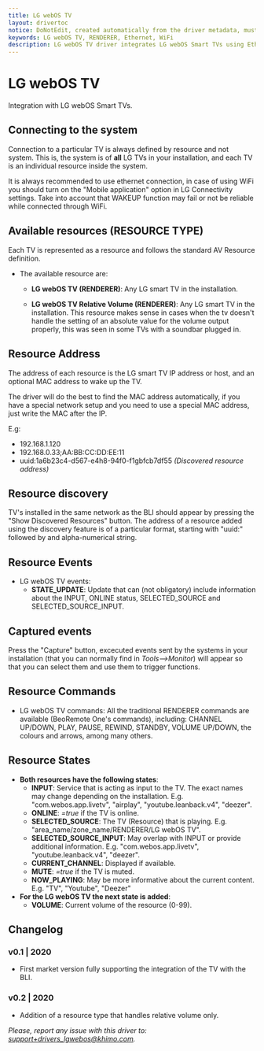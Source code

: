 ```yaml
---
title: LG webOS TV
layout: drivertoc
notice: DoNotEdit, created automatically from the driver metadata, must be updated on the driver itself
keywords: LG webOS TV, RENDERER, Ethernet, WiFi
description: LG webOS TV driver integrates LG webOS Smart TVs using Ethernet or WiFi connection.
---
```

# LG webOS TV

Integration with LG webOS Smart TVs.

## Connecting to the system

Connection to a particular TV is always defined by resource and not system. This is, the system is of **all** LG TVs in your installation, and each TV is an individual resource inside the system.

It is always recommended to use ethernet connection, in case of using WiFi you should turn on the "Mobile application" option in LG Connectivity settings. Take into account that WAKEUP function may fail or not be reliable while connected through WiFi.

## Available resources (RESOURCE TYPE)

Each TV is represented as a resource and follows the standard AV Resource definition.

- The available resource are:

  - **LG webOS TV (RENDERER)**: Any LG smart TV in the installation.

  - **LG webOS TV Relative Volume (RENDERER)**: Any LG smart TV in the installation. This resource makes sense in cases when the tv doesn't handle the setting of an absolute value for the volume output properly, this was seen in some TVs with a soundbar plugged in.

## Resource Address

The address of each resource is the LG smart TV IP address or host, and an optional MAC address to wake up the TV.

The driver will do the best to find the MAC address automatically, if you have a special network setup and you need to use a special MAC address, just write the MAC after the IP.

E.g:
 - 192.168.1.120
 - 192.168.0.33;AA:BB:CC:DD:EE:11 
 - uuid:1a6b23c4-d567-e4h8-94f0-f1gbfcb7df55 *(Discovered resource address)*

## Resource discovery

TV's installed in the same network as the BLI should appear by pressing the "Show Discovered Resources" button. The address of a resource added using the discovery feature is of a particular format, starting with "uuid:" followed by and alpha-numerical string.

## Resource Events

- LG webOS TV events:
  - **STATE_UPDATE**: Update that can (not obligatory) include information about the INPUT, ONLINE status, SELECTED_SOURCE and SELECTED_SOURCE_INPUT.

## Captured events

Press the "Capture" button, excecuted events sent by the systems in your installation (that you can normally find in _Tools-->Monitor_) will appear so that you can select them and use them to trigger functions.

## Resource Commands

 - LG webOS TV commands: All the traditional RENDERER commands are available (BeoRemote One's commands), including: CHANNEL UP/DOWN, PLAY, PAUSE, REWIND, STANDBY, VOLUME UP/DOWN, the colours and arrows, among many others.

## Resource States


- **Both resources have the following states**:
  - **INPUT**: Service that is acting as input to the TV. The exact names may change depending on the installation. E.g. "com.webos.app.livetv", "airplay", "youtube.leanback.v4", "deezer".
  - **ONLINE**: _=true_ if the TV is online.
  - **SELECTED_SOURCE**: The TV (Resource) that is playing. E.g. "area_name/zone_name/RENDERER/LG webOS TV".
  - **SELECTED_SOURCE_INPUT**: May overlap with INPUT or provide additional information. E.g. "com.webos.app.livetv", "youtube.leanback.v4", "deezer".
  - **CURRENT_CHANNEL**: Displayed if available.
  - **MUTE**: _=true_ if the TV is muted.
  - **NOW_PLAYING**: May be more informative about the current content. E.g. "TV", "Youtube", "Deezer"
- **For the LG webOS TV the next state is added**:
    - **VOLUME**: Current volume of the resource (0-99).



## Changelog

### v0.1 | 2020
 - First market version fully supporting the integration of the TV with the BLI.

### v0.2 | 2020
 - Addition of a resource type that handles relative volume only.

*Please, report any issue with this driver to: support+drivers_lgwebos@khimo.com.*
